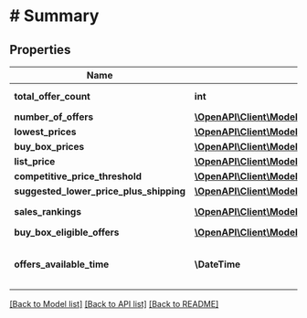 # # Summary

## Properties

Name | Type | Description | Notes
------------ | ------------- | ------------- | -------------
**total_offer_count** | **int** | The number of unique offers contained in NumberOfOffers. |
**number_of_offers** | [**\OpenAPI\Client\Model\pricingV0\OfferCountType[]**](OfferCountType.md) |  | [optional]
**lowest_prices** | [**\OpenAPI\Client\Model\pricingV0\LowestPriceType[]**](LowestPriceType.md) |  | [optional]
**buy_box_prices** | [**\OpenAPI\Client\Model\pricingV0\BuyBoxPriceType[]**](BuyBoxPriceType.md) |  | [optional]
**list_price** | [**\OpenAPI\Client\Model\pricingV0\MoneyType**](MoneyType.md) |  | [optional]
**competitive_price_threshold** | [**\OpenAPI\Client\Model\pricingV0\MoneyType**](MoneyType.md) |  | [optional]
**suggested_lower_price_plus_shipping** | [**\OpenAPI\Client\Model\pricingV0\MoneyType**](MoneyType.md) |  | [optional]
**sales_rankings** | [**\OpenAPI\Client\Model\pricingV0\SalesRankType[]**](SalesRankType.md) | A list of sales rank information for the item, by category. | [optional]
**buy_box_eligible_offers** | [**\OpenAPI\Client\Model\pricingV0\OfferCountType[]**](OfferCountType.md) |  | [optional]
**offers_available_time** | **\DateTime** | When the status is ActiveButTooSoonForProcessing, this is the time when the offers will be available for processing. | [optional]

[[Back to Model list]](../../README.md#models) [[Back to API list]](../../README.md#endpoints) [[Back to README]](../../README.md)

